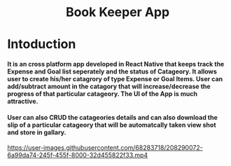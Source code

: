 <h1 align="center">Book Keeper App</h1>
<h1>Intoduction</h1>

<h4>
It is an cross platform app developed in React Native that keeps track the Expense and Goal list seperately and the status of Catageory. It allows user to create his/her catagrory of type Expense or Goal Items. User can add/subtract amount in the catagory that will increase/decrease the progress of that particular catageory. The UI of the App is much attractive.
</h4>
  
<h4>
User can also CRUD the catageories details and can also download the slip of a particular catageory that will be automatcally taken view shot and store in gallary.
</h4>






https://user-images.githubusercontent.com/68283718/208290072-6a99da74-245f-455f-8000-32d455822f33.mp4

